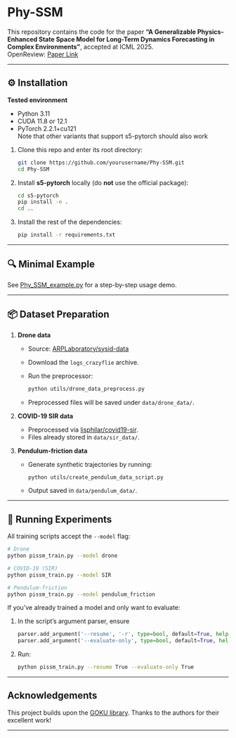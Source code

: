 # Phy-SSM

This repository contains the code for the paper **“A Generalizable Physics-Enhanced State Space Model for Long-Term Dynamics Forecasting in Complex Environments”**, accepted at ICML 2025.  
OpenReview: [Paper Link](https://openreview.net/forum?id=9NrUIaH1sx&referrer=%5BAuthor%20Console%5D(%2Fgroup%3Fid%3DICML.cc%2F2025%2FConference%2FAuthors%23your-submissions))

---

## ⚙️ Installation

**Tested environment**  
- Python 3.11  
- CUDA 11.8 or 12.1 
- PyTorch 2.2.1+cu121  
Note that other variants that support s5-pytorch should also work

1. Clone this repo and enter its root directory:  
   ```bash
   git clone https://github.com/yourusername/Phy-SSM.git
   cd Phy-SSM

2. Install **s5-pytorch** locally (do **not** use the official package):

   ```bash
   cd s5-pytorch
   pip install -e .
   cd ..
   ```

3. Install the rest of the dependencies:

   ```bash
   pip install -r requirements.txt
   ```

---

## 🔍 Minimal Example

See [Phy\_SSM\_example.py](Phy_SSM_example.py) for a step-by-step usage demo.

---

## 📦 Dataset Preparation

1. **Drone data**

   * Source: [ARPLaboratory/sysid-data](https://github.com/arplaboratory/data-driven-system-identification)
   * Download the `logs_crazyflie` archive.
   * Run the preprocessor:

     ```bash
     python utils/drone_data_preprocess.py
     ```
   * Preprocessed files will be saved under `data/drone_data/`.

2. **COVID-19 SIR data**

   * Preprocessed via [lisphilar/covid19-sir](https://github.com/lisphilar/covid19-sir).
   * Files already stored in `data/sir_data/`.

3. **Pendulum-friction data**

   * Generate synthetic trajectories by running:

     ```bash
     python utils/create_pendulum_data_script.py
     ```
   * Output saved in `data/pendulum_data/`.

---

## 🚀 Running Experiments

All training scripts accept the `--model` flag:

```bash
# Drone
python pissm_train.py --model drone

# COVID-19 (SIR)
python pissm_train.py --model SIR

# Pendulum-friction
python pissm_train.py --model pendulum_friction
```

If you’ve already trained a model and only want to evaluate:

1. In the script’s argument parser, ensure

   ```python
   parser.add_argument('--resume', '-r', type=bool, default=True, help='Resume from checkpoint')
   parser.add_argument('--evaluate-only', type=bool, default=True, help='Only evaluate the model locally')
   ```
2. Run:

   ```bash
   python pissm_train.py --resume True --evaluate-only True
   ```

---

## Acknowledgements

This project builds upon the [GOKU library](https://github.com/orilinial/GOKU). Thanks to the authors for their excellent work!

---

<!-- ## Citation

If you find this work useful, please cite: -->

<!-- ```bibtex
@inproceedings{yourlastname2025physsm,
  title     = {A Generalizable Physics-Enhanced State Space Model for Long-Term Dynamics Forecasting in Complex Environments},
  author    = {Your Name and Coauthor Name and ...},
  booktitle = {Proceedings of the 2025 International Conference on Machine Learning},
  year      = {2025},
  url       = {https://openreview.net/forum?id=9NrUIaH1sx}
}
``` -->
